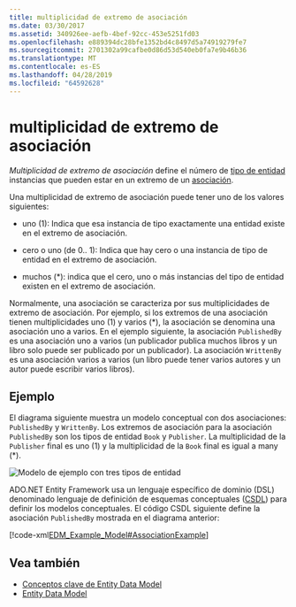 ```yaml
---
title: multiplicidad de extremo de asociación
ms.date: 03/30/2017
ms.assetid: 340926ee-aefb-4bef-92cc-453e5251fd03
ms.openlocfilehash: e889394dc28bfe1352bd4c8497d5a74919279fe7
ms.sourcegitcommit: 2701302a99cafbe0d86d53d540eb0fa7e9b46b36
ms.translationtype: MT
ms.contentlocale: es-ES
ms.lasthandoff: 04/28/2019
ms.locfileid: "64592628"
---
```

# <a name="association-end-multiplicity"></a>multiplicidad de extremo de asociación
*Multiplicidad de extremo de asociación* define el número de [tipo de entidad](../../../../docs/framework/data/adonet/entity-type.md) instancias que pueden estar en un extremo de un [asociación](../../../../docs/framework/data/adonet/association-type.md).  
  
 Una multiplicidad de extremo de asociación puede tener uno de los valores siguientes:  
  
- uno (1): Indica que esa instancia de tipo exactamente una entidad existe en el extremo de asociación.  
  
- cero o uno (de 0.. 1): Indica que hay cero o una instancia de tipo de entidad en el extremo de asociación.  
  
- muchos (\*): indica que el cero, uno o más instancias del tipo de entidad existen en el extremo de asociación.  
  
 Normalmente, una asociación se caracteriza por sus multiplicidades de extremo de asociación. Por ejemplo, si los extremos de una asociación tienen multiplicidades uno (1) y varios (\*), la asociación se denomina una asociación uno a varios. En el ejemplo siguiente, la asociación `PublishedBy` es una asociación uno a varios (un publicador publica muchos libros y un libro solo puede ser publicado por un publicador). La asociación `WrittenBy` es una asociación varios a varios (un libro puede tener varios autores y un autor puede escribir varios libros).  
  
## <a name="example"></a>Ejemplo  
 El diagrama siguiente muestra un modelo conceptual con dos asociaciones: `PublishedBy` y `WrittenBy`. Los extremos de asociación para la asociación `PublishedBy` son los tipos de entidad `Book` y `Publisher`. La multiplicidad de la `Publisher` final es uno (1) y la multiplicidad de la `Book` final es igual a many (\*).  
  
 ![Modelo de ejemplo con tres tipos de entidad](./media/association-end-multiplicity/example-model-three-entity-types.gif)  
  
 ADO.NET Entity Framework usa un lenguaje específico de dominio (DSL) denominado lenguaje de definición de esquemas conceptuales ([CSDL](../../../../docs/framework/data/adonet/ef/language-reference/csdl-specification.md)) para definir los modelos conceptuales. El código CSDL siguiente define la asociación `PublishedBy` mostrada en el diagrama anterior:  
  
 [!code-xml[EDM_Example_Model#AssociationExample](../../../../samples/snippets/xml/VS_Snippets_Data/edm_example_model/xml/books.edmx#associationexample)]  
  
## <a name="see-also"></a>Vea también

- [Conceptos clave de Entity Data Model](../../../../docs/framework/data/adonet/entity-data-model-key-concepts.md)
- [Entity Data Model](../../../../docs/framework/data/adonet/entity-data-model.md)
